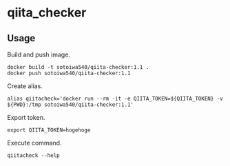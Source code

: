 # qiita_checker

## Usage

Build and push image.

```shell
docker build -t sotoiwa540/qiita-checker:1.1 .
docker push sotoiwa540/qiita-checker:1.1
```

Create alias.

```shell
alias qiitacheck='docker run --rm -it -e QIITA_TOKEN=${QIITA_TOKEN} -v ${PWD}:/tmp sotoiwa540/qiita-checker:1.1'
```

Export token.

```shell
export QIITA_TOKEN=hogehoge
```

Execute command.

```shell
qiitacheck --help
```